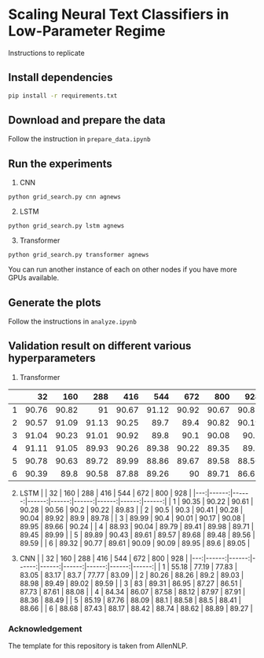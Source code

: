 # Scaling Neural Text Classifiers in Low-Parameter Regime

Instructions to replicate
## Install dependencies
```bash
pip install -r requirements.txt
```
## Download and prepare the data
Follow the instruction in `prepare_data.ipynb`
## Run the experiments
1. CNN
```
python grid_search.py cnn agnews
```
2. LSTM
```
python grid_search.py lstm agnews
```
3. Transformer
```
python grid_search.py transformer agnews
```
You can run another instance of each on other nodes if you have more GPUs available.
## Generate the plots
Follow the instructions in `analyze.ipynb`

## Validation result on different various hyperparameters
1. Transformer

|    |    32 |   160 |   288 |   416 |   544 |   672 |   800 |   928 |
|---:|------:|------:|------:|------:|------:|------:|------:|------:|
|  1 | 90.76 | 90.82 | 91    | 90.67 | 91.12 | 90.92 | 90.67 | 90.83 |
|  2 | 90.57 | 91.09 | 91.13 | 90.25 | 89.7  | 89.4  | 90.82 | 90.19 |
|  3 | 91.04 | 90.23 | 91.01 | 90.92 | 89.8  | 90.1  | 90.08 | 90.5  |
|  4 | 91.11 | 91.05 | 89.93 | 90.26 | 89.38 | 90.22 | 89.35 | 89.7  |
|  5 | 90.78 | 90.63 | 89.72 | 89.99 | 88.86 | 89.67 | 89.58 | 88.56 |
|  6 | 90.39 | 89.8  | 90.58 | 87.88 | 89.26 | 90    | 89.71 | 86.62 |

2. LSTM
|    |    32 |   160 |   288 |   416 |   544 |   672 |   800 |   928 |
|---:|------:|------:|------:|------:|------:|------:|------:|------:|
|  1 | 90.35 | 90.22 | 90.61 | 90.28 | 90.56 | 90.2  | 90.22 | 89.83 |
|  2 | 90.5  | 90.3  | 90.41 | 90.28 | 90.04 | 89.92 | 89.9  | 89.78 |
|  3 | 89.99 | 90.4  | 90.01 | 90.17 | 90.08 | 89.95 | 89.66 | 90.24 |
|  4 | 88.93 | 90.04 | 89.79 | 89.41 | 89.98 | 89.71 | 89.45 | 89.99 |
|  5 | 89.89 | 90.43 | 89.61 | 89.57 | 89.68 | 89.48 | 89.56 | 89.59 |
|  6 | 89.32 | 90.77 | 89.61 | 90.09 | 90.09 | 89.95 | 89.6  | 89.05 |

3. CNN
|    |    32 |   160 |   288 |   416 |   544 |   672 |   800 |   928 |
|---:|------:|------:|------:|------:|------:|------:|------:|------:|
|  1 | 55.18 | 77.19 | 77.83 | 83.05 | 83.17 | 83.7  | 77.77 | 83.09 |
|  2 | 80.26 | 88.26 | 89.2  | 89.03 | 88.98 | 89.49 | 89.02 | 89.59 |
|  3 | 83    | 89.31 | 86.95 | 87.27 | 86.51 | 87.73 | 87.61 | 88.08 |
|  4 | 84.34 | 86.07 | 87.58 | 88.12 | 87.97 | 87.91 | 88.36 | 88.49 |
|  5 | 85.19 | 87.76 | 88.09 | 88.1  | 88.58 | 88.5  | 88.41 | 88.66 |
|  6 | 88.68 | 87.43 | 88.17 | 88.42 | 88.74 | 88.62 | 88.89 | 89.27 |

### Acknowledgement
The template for this repository is taken from AllenNLP.
